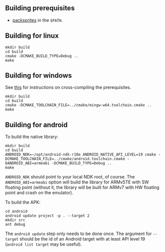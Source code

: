 Building prerequisites
-------------
* [packsprites](https://github.com/mpersano/packsprites) in the `$PATH`.

Building for linux
------------------

    mkdir build
    cd build
    cmake -DCMAKE_BUILD_TYPE=Debug ..
    make

Building for windows
--------------------

See [this](https://gist.github.com/mpersano/14d2227462ebbfee4b92) for instructions on cross-compiling the prerequisites.

    mkdir build
    cd build
    cmake -DCMAKE_TOOLCHAIN_FILE=../cmake/mingw-w64.toolchain.cmake ..
    make

Building for android
--------------------

To build the native library:

    mkdir build
    cd build
    ANDROID_NDK=~/opt/android-ndk-r10e ANDROID_NATIVE_API_LEVEL=19 cmake -DCMAKE_TOOLCHAIN_FILE=../cmake/android.toolchain.cmake -DANDROID_ABI=armeabi -DCMAKE_BUILD_TYPE=Debug ..
    make

`ANDROID_NDK` should point to your local NDK root, of course. The `ANDROID_ABI=armeabi` option will build the library for ARMv5TE with SW floating point (without it, the library will be built for ARMv7 with HW floating point and crash on the emulator).

To build the APK:

    cd android
    android update project -p . --target 2
    mkdir src
    ant debug

The `android update` step only needs to be done once. The argument for `--target` should be the id of an Android target with at least API level 19 (`android list target` may be useful).
